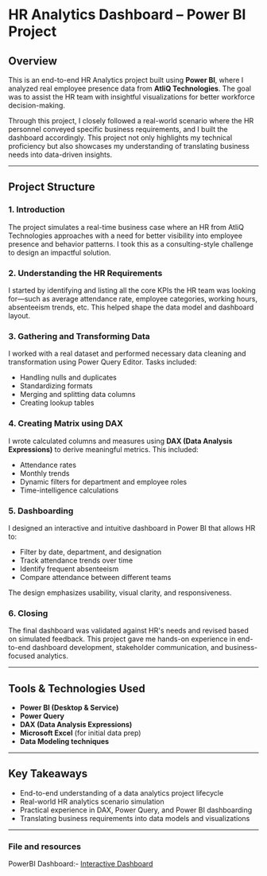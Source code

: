 # HR Analytics Dashboard – Power BI Project

##  Overview

This is an end-to-end HR Analytics project built using **Power BI**, where I analyzed real employee presence data from **AtliQ Technologies**. The goal was to assist the HR team with insightful visualizations for better workforce decision-making.

Through this project, I closely followed a real-world scenario where the HR personnel conveyed specific business requirements, and I built the dashboard accordingly. This project not only highlights my technical proficiency but also showcases my understanding of translating business needs into data-driven insights.

---

##  Project Structure

### 1. Introduction
The project simulates a real-time business case where an HR from AtliQ Technologies approaches with a need for better visibility into employee presence and behavior patterns. I took this as a consulting-style challenge to design an impactful solution.

### 2. Understanding the HR Requirements
I started by identifying and listing all the core KPIs the HR team was looking for—such as average attendance rate, employee categories, working hours, absenteeism trends, etc. This helped shape the data model and dashboard layout.

### 3. Gathering and Transforming Data
I worked with a real dataset and performed necessary data cleaning and transformation using Power Query Editor. Tasks included:
- Handling nulls and duplicates
- Standardizing formats
- Merging and splitting data columns
- Creating lookup tables

### 4. Creating Matrix using DAX
I wrote calculated columns and measures using **DAX (Data Analysis Expressions)** to derive meaningful metrics. This included:
- Attendance rates
- Monthly trends
- Dynamic filters for department and employee roles
- Time-intelligence calculations

### 5. Dashboarding
I designed an interactive and intuitive dashboard in Power BI that allows HR to:
- Filter by date, department, and designation
- Track attendance trends over time
- Identify frequent absenteeism
- Compare attendance between different teams

The design emphasizes usability, visual clarity, and responsiveness.

### 6. Closing
The final dashboard was validated against HR's needs and revised based on simulated feedback. This project gave me hands-on experience in end-to-end dashboard development, stakeholder communication, and business-focused analytics.

---

## Tools & Technologies Used

- **Power BI (Desktop & Service)**
- **Power Query**
- **DAX (Data Analysis Expressions)**
- **Microsoft Excel** (for initial data prep)
- **Data Modeling techniques**

---

##  Key Takeaways

- End-to-end understanding of a data analytics project lifecycle
- Real-world HR analytics scenario simulation
- Practical experience in DAX, Power Query, and Power BI dashboarding
- Translating business requirements into data models and visualizations

---

### File and resources

PowerBI Dashboard:- [Interactive Dashboard](https://app.powerbi.com/reportEmbed?reportId=8f36f2df-7782-4a4d-a712-9c7b34a796b3&autoAuth=true&ctid=f7638ed5-4407-4a6d-ae99-5a24fcdb9a37) 

